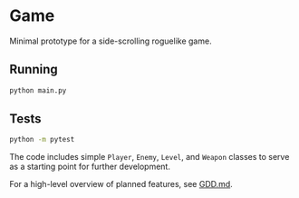 # Game

Minimal prototype for a side-scrolling roguelike game.

## Running

```bash
python main.py
```

## Tests

```bash
python -m pytest
```

The code includes simple `Player`, `Enemy`, `Level`, and `Weapon` classes to serve as a starting point for further development.


For a high-level overview of planned features, see [GDD.md](GDD.md).

